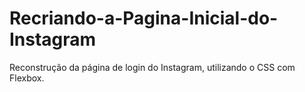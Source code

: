 # Recriando-a-Pagina-Inicial-do-Instagram
 Reconstrução da página de login do Instagram, utilizando o CSS com Flexbox.
